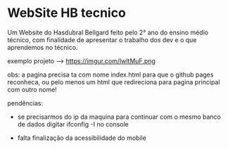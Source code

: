 # WebSite HB tecnico
Um Website do Hasdubral Bellgard feito pelo 2° ano do ensino médio técnico, com finalidade de apresentar o trabalho dos dev e o que aprendemos no técnico.

exemplo projeto --> https://imgur.com/lwltMuF.png

obs:
a pagina precisa ta com nome index.html para que o github pages reconheca, ou pelo menos um html que redireciona para pagina principal com outro nome!

pendências:

- se precisarmos do ip da maquina para continuar com o mesmo banco de dados digitar ifconfig -I no console

- falta finalização da acessibilidade do mobile